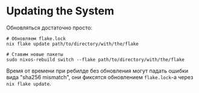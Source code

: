 # Updating the System

Обновляться достаточно просто: 

```shell
# Обновляем flake.lock
nix flake update path/to/directory/with/the/flake

# Ставим новые пакеты
sudo nixos-rebuild switch --flake path/to/directory/with/the/flake

```

Время от времени при ребилде без обновления могут падать ошибки вида "sha256 mismatch", они фиксятся обновлением `flake.lock`-а через `nix flake update`.
